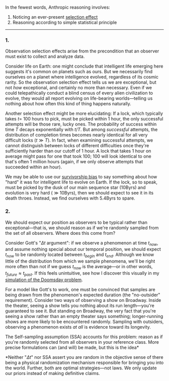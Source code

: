 In the fewest words, Anthropic reasoning involves:

1. Noticing an ever-present [selection effect](https://en.wikipedia.org/wiki/Selection_bias)
2. Reasoning according to simple statistical principle

---

### 1.
Observation selection effects arise from the precondition that an observer must exist to collect and analyze data.

Consider life on Earth: one might conclude that intelligent life emerging here suggests it's common on planets such as ours. But we necessarily find ourselves on a planet where intelligence evolved, regardless of its cosmic rarity. So the observation selection effect tells us we are exceptional, but not *how* exceptional, and certainly no more than necessary. Even if we could telepathically conduct a blind census of every alien civilization to evolve, they would all report evolving on life-bearing worlds—telling us nothing about how often this kind of thing happens naturally.

Another selection effect might be more elucidating:
If a lock, which typically takes $t=$ 100 hours to pick, must be picked within 1 hour, the only successful attempts will be those rare, lucky ones. The probability of success within time $T$ decays exponentially with $t/T$. But among *successful* attempts, the distribution of completion times becomes nearly identical for all very difficult locks ($t \gg T$). In fact, when examining successful attempts, we cannot distinguish between locks of different difficulties once they're sufficiently harder than our cutoff of 1 hour. A lock that takes 1 hour on average might pass for one that took 100; 100 will look identical to one that's often 1 million hours (again, if we only observe attempts that succeeded within an hour).


We may be able to use our [survivorship bias](https://en.wikipedia.org/wiki/Survivorship_bias) to say something about how "hard" it was for intelligent life to evolve on Earth. If the lock, so to speak, must be picked by the dusk of our main sequence star (10Byrs) and evolution is very hard ( $\gg$ 10Byrs), then we should expect to see it in its death throes. Instead, we find ourselves with 5.4Byrs to spare. 

### 2.
We should expect our position as observers to be typical rather than exceptional—that is, we should reason as if we're randomly sampled from the set of all observers. Where does this come from?

Consider Gott's "$\Delta t$ argument": if we observe a phenomenon at time $t_{now}$, and assume nothing special about our temporal position, we should expect $t_{now}$ to be randomly located between $t_{begin}$ and $t_{end}$. Although we know little of the distribution from which we sample phenomena, we'll be right more often than not if we guess $t_{now}$ is the average—or in other words, $t_{future} \approx t_{past}$. If this feels unintuitive, see how I discover this visually in my [simulation of the Doomsday problem](doomsday.md).

For a model like Gott's to work, one must be convinced that samples are being drawn from the phenomenon's expected duration (the "no-outsider" requirement). Consider two ways of observing a show on Broadway. Inside the theater, seeing a show tells you nothing about its run length—you're guaranteed to see it. But standing on Broadway, the very fact that you're seeing a show rather than an empty theater says something; longer-running shows are more likely to be encountered randomly. Sampling with outsiders, observing a phenomenon exists *at all* is evidence toward its longevity.

The Self-sampling assumption (SSA) accounts for this problem: reason as if you're randomly selected from all observers in your reference class. More precise formulations can (and will) be made, but this is the idea*

*Neither "$\Delta t$" nor SSA assert you are random in the objective sense of there being a physical randomization mechanism responsible for bringing you into the world. Further, both are optimal strategies—not laws. We only update our priors instead of making definitive claims.
